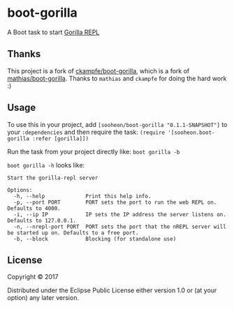 # boot-gorilla

A Boot task to start [Gorilla REPL](http://gorilla-repl.org/)


## Thanks

This project is a fork of [ckampfe/boot-gorilla](https://github.com/ckampfe/boot-gorilla),
which is a fork of [mathias/boot-gorilla](https://github.com/mathias/boot-gorilla). Thanks
to `mathias` and `ckampfe` for doing the hard work :)


## Usage

To use this in your project, add `[sooheon/boot-gorilla "0.1.1-SNAPSHOT"]` to your `:dependencies`
and then require the task: `(require '[sooheon.boot-gorilla :refer [gorilla]])`

Run the task from your project directly like: `boot gorilla -b`

`boot gorilla -h` looks like:

```
Start the gorilla-repl server

Options:
  -h, --help             Print this help info.
  -p, --port PORT        PORT sets the port to run the web REPL on. Defaults to 4000.
  -i, --ip IP            IP sets the IP address the server listens on. Defaults to 127.0.0.1.
  -n, --nrepl-port PORT  PORT sets the port that the nREPL server will be started up on. Defaults to a free port.
  -b, --block            Blocking (for standalone use)
```


## License

Copyright © 2017

Distributed under the Eclipse Public License either version 1.0 or (at your option) any
later version.
